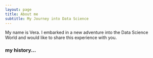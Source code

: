 ```yaml
---
layout: page
title: About me
subtitle: My Journey into Data Science
---
```


My name is Vera.
I embarked in a new adventure into the Data Science World and would like to share this experience with you.

### my history...

